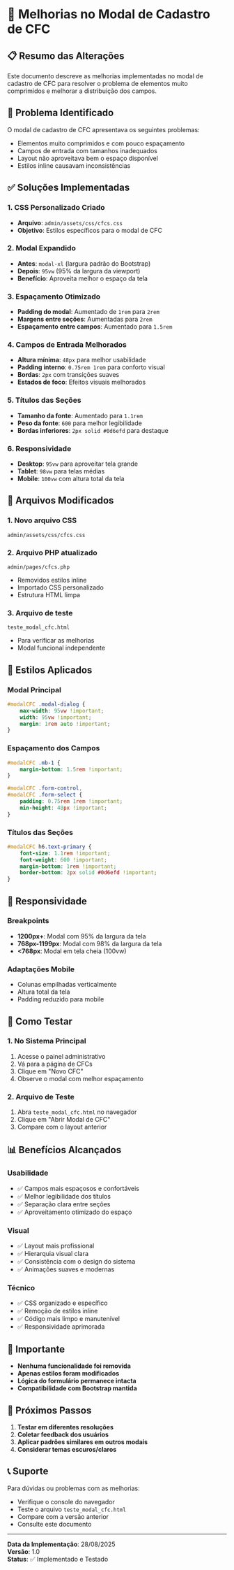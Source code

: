 # 🚀 Melhorias no Modal de Cadastro de CFC

## 📋 Resumo das Alterações

Este documento descreve as melhorias implementadas no modal de cadastro de CFC para resolver o problema de elementos muito comprimidos e melhorar a distribuição dos campos.

## 🎯 Problema Identificado

O modal de cadastro de CFC apresentava os seguintes problemas:
- Elementos muito comprimidos e com pouco espaçamento
- Campos de entrada com tamanhos inadequados
- Layout não aproveitava bem o espaço disponível
- Estilos inline causavam inconsistências

## ✅ Soluções Implementadas

### 1. **CSS Personalizado Criado**
- **Arquivo**: `admin/assets/css/cfcs.css`
- **Objetivo**: Estilos específicos para o modal de CFC

### 2. **Modal Expandido**
- **Antes**: `modal-xl` (largura padrão do Bootstrap)
- **Depois**: `95vw` (95% da largura da viewport)
- **Benefício**: Aproveita melhor o espaço da tela

### 3. **Espaçamento Otimizado**
- **Padding do modal**: Aumentado de `1rem` para `2rem`
- **Margens entre seções**: Aumentadas para `2rem`
- **Espaçamento entre campos**: Aumentado para `1.5rem`

### 4. **Campos de Entrada Melhorados**
- **Altura mínima**: `48px` para melhor usabilidade
- **Padding interno**: `0.75rem 1rem` para conforto visual
- **Bordas**: `2px` com transições suaves
- **Estados de foco**: Efeitos visuais melhorados

### 5. **Títulos das Seções**
- **Tamanho da fonte**: Aumentado para `1.1rem`
- **Peso da fonte**: `600` para melhor legibilidade
- **Bordas inferiores**: `2px solid #0d6efd` para destaque

### 6. **Responsividade**
- **Desktop**: `95vw` para aproveitar tela grande
- **Tablet**: `98vw` para telas médias
- **Mobile**: `100vw` com altura total da tela

## 📁 Arquivos Modificados

### 1. **Novo arquivo CSS**
```
admin/assets/css/cfcs.css
```

### 2. **Arquivo PHP atualizado**
```
admin/pages/cfcs.php
```
- Removidos estilos inline
- Importado CSS personalizado
- Estrutura HTML limpa

### 3. **Arquivo de teste**
```
teste_modal_cfc.html
```
- Para verificar as melhorias
- Modal funcional independente

## 🎨 Estilos Aplicados

### **Modal Principal**
```css
#modalCFC .modal-dialog {
    max-width: 95vw !important;
    width: 95vw !important;
    margin: 1rem auto !important;
}
```

### **Espaçamento dos Campos**
```css
#modalCFC .mb-1 {
    margin-bottom: 1.5rem !important;
}

#modalCFC .form-control,
#modalCFC .form-select {
    padding: 0.75rem 1rem !important;
    min-height: 48px !important;
}
```

### **Títulos das Seções**
```css
#modalCFC h6.text-primary {
    font-size: 1.1rem !important;
    font-weight: 600 !important;
    margin-bottom: 1rem !important;
    border-bottom: 2px solid #0d6efd !important;
}
```

## 📱 Responsividade

### **Breakpoints**
- **1200px+**: Modal com 95% da largura da tela
- **768px-1199px**: Modal com 98% da largura da tela
- **<768px**: Modal em tela cheia (100vw)

### **Adaptações Mobile**
- Colunas empilhadas verticalmente
- Altura total da tela
- Padding reduzido para mobile

## 🔧 Como Testar

### **1. No Sistema Principal**
1. Acesse o painel administrativo
2. Vá para a página de CFCs
3. Clique em "Novo CFC"
4. Observe o modal com melhor espaçamento

### **2. Arquivo de Teste**
1. Abra `teste_modal_cfc.html` no navegador
2. Clique em "Abrir Modal de CFC"
3. Compare com o layout anterior

## 📊 Benefícios Alcançados

### **Usabilidade**
- ✅ Campos mais espaçosos e confortáveis
- ✅ Melhor legibilidade dos títulos
- ✅ Separação clara entre seções
- ✅ Aproveitamento otimizado do espaço

### **Visual**
- ✅ Layout mais profissional
- ✅ Hierarquia visual clara
- ✅ Consistência com o design do sistema
- ✅ Animações suaves e modernas

### **Técnico**
- ✅ CSS organizado e específico
- ✅ Remoção de estilos inline
- ✅ Código mais limpo e manutenível
- ✅ Responsividade aprimorada

## 🚨 Importante

- **Nenhuma funcionalidade foi removida**
- **Apenas estilos foram modificados**
- **Lógica do formulário permanece intacta**
- **Compatibilidade com Bootstrap mantida**

## 🔮 Próximos Passos

1. **Testar em diferentes resoluções**
2. **Coletar feedback dos usuários**
3. **Aplicar padrões similares em outros modais**
4. **Considerar temas escuros/claros**

## 📞 Suporte

Para dúvidas ou problemas com as melhorias:
- Verifique o console do navegador
- Teste o arquivo `teste_modal_cfc.html`
- Compare com a versão anterior
- Consulte este documento

---

**Data da Implementação**: 28/08/2025  
**Versão**: 1.0  
**Status**: ✅ Implementado e Testado
